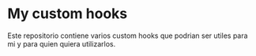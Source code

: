 # My custom hooks

Este repositorio contiene varios custom hooks que podrian ser utiles para mi y para quien quiera utilizarlos.